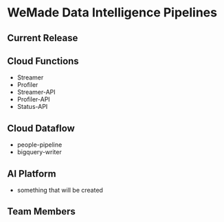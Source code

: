 WeMade Data Intelligence Pipelines
======

## Current Release


## Cloud Functions
* Streamer 
* Profiler
* Streamer-API
* Profiler-API
* Status-API

## Cloud Dataflow
* people-pipeline
* bigquery-writer

## AI Platform
* something that will be created


## Team Members

